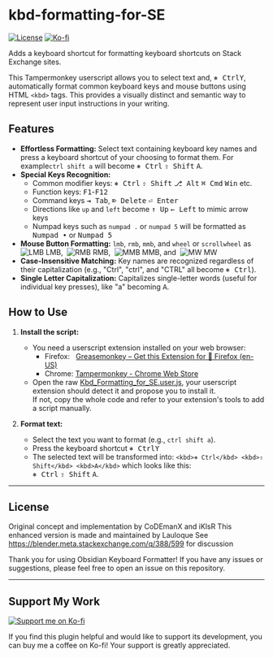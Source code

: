 # kbd-formatting-for-SE

[![License](https://img.shields.io/badge/License-MIT-blue?style=for-the-badge&labelColor=555555)](LICENSE)
[![Ko-fi](https://img.shields.io/badge/Support-Ko--fi-FF5E5B?style=for-the-badge&logo=ko-fi&logoColor=white)](https://ko-fi.com/lauloque)

Adds a keyboard shortcut for formatting keyboard shortcuts on Stack Exchange sites.

This Tampermonkey userscript allows you to select text and, <kbd>&#9096; Ctrl</kbd><kbd>Y</kbd>, automatically format common keyboard keys and mouse buttons using HTML `<kbd>` tags. This provides a visually distinct and semantic way to represent user input instructions in your writing.

## Features

- **Effortless Formatting:** Select text containing keyboard key names and press a keyboard shortcut of your choosing  to format them. For example`ctrl shift a` will become <kbd>⎈ Ctrl</kbd> <kbd>⇧ Shift</kbd> <kbd>A</kbd>.
- **Special Keys Recognition:**
  - Common modifier keys: <kbd>&#9096; Ctrl</kbd> <kbd>&#8679; Shift</kbd> <kbd>&#9095; Alt</kbd> <kbd>&#8984; Cmd</kbd> <kbd>Win</kbd> etc.
  - Function keys: <kbd>F1</kbd>-<kbd>F12</kbd>
  - Command keys <kbd>⇥ Tab</kbd>, <kbd>⌦ Delete</kbd> <kbd>⏎ Enter</kbd>
  - Directions like `up` and `left` become <kbd>↑ Up</kbd> <kbd>← Left</kbd> to mimic arrow keys
  - Numpad keys such as `numpad .` or `numpad 5`  will be formatted as <kbd>Numpad&nbsp;•</kbd> or <kbd>Numpad&nbsp;5</kbd>
- **Mouse Button Formatting:** `lmb`, `rmb`, `mmb`, and `wheel` or `scrollwheel` as  ![LMB](https://i.stack.imgur.com/FwrAW.png "Left Mouse Button") LMB,  ![RMB](https://i.stack.imgur.com/LPwD4.png "Right Mouse Button") RMB,  ![MMB](https://i.stack.imgur.com/OASpJ.png "Middle Mouse Button") MMB, and  ![MW](https://i.stack.imgur.com/v1vyT.png "Mouse Wheel") MW
- **Case-Insensitive Matching:** Key names are recognized regardless of their capitalization (e.g., "Ctrl", "ctrl", and "CTRL" all become <kbd>⎈ Ctrl</kbd>).
- **Single Letter Capitalization:** Capitalizes single-letter words (useful for individual key presses), like "a" becoming <kbd>A</kbd>.

## How to Use

1. **Install the script:**
   
   - You need a userscript extension installed on your web browser:
     - Firefox:   [Greasemonkey – Get this Extension for 🦊 Firefox (en-US)](https://addons.mozilla.org/en-US/firefox/addon/greasemonkey/)
     - Chrome: [Tampermonkey - Chrome Web Store](https://chromewebstore.google.com/detail/tampermonkey/dhdgffkkebhmkfjojejmpbldmpobfkfo)
   - Open the raw [Kbd_Formatting_for_SE.user.js](https://github.com/Lauloque/kbd-formatting-for-SE/raw/refs/heads/main/Kbd_Formatting_for_SE.user.js), your userscript extension should detect it and propose you to install it.  
       If not, copy the whole code and refer to your extension's tools to add a script manually.

2. **Format text:**
   
   - Select the text you want to format (e.g., `ctrl shift a`).
   - Press the keyboard shortcut <kbd>&#9096; Ctrl</kbd><kbd>Y</kbd>
   - The selected text will be transformed into: `<kbd>⎈ Ctrl</kbd> <kbd>⇧ Shift</kbd> <kbd>A</kbd>` which looks like this:  
     <kbd>⎈ Ctrl</kbd> <kbd>⇧ Shift</kbd> <kbd>A</kbd>.

---

## License

Original concept and implementation by CoDEmanX and iKlsR
This enhanced version is made and maintained by Lauloque
See https://blender.meta.stackexchange.com/q/388/599 for discussion

Thank you for using Obsidian Keyboard Formatter! If you have any issues or suggestions, please feel free to open an issue on this repository.

---

## Support My Work

[![Support me on Ko-fi](https://img.shields.io/badge/Support-Ko--fi-FF5E5B?style=for-the-badge&logo=ko-fi&logoColor=white)](https://ko-fi.com/lauloque)

If you find this plugin helpful and would like to support its development, you can buy me a coffee on Ko-fi! Your support is greatly appreciated.
